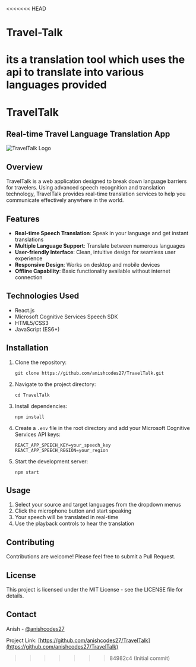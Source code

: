 <<<<<<< HEAD
# Travel-Talk
its a translation tool which uses the api to translate into various languages provided
=======
# TravelTalk

## Real-time Travel Language Translation App

![TravelTalk Logo](public/logo192.png)

## Overview

TravelTalk is a web application designed to break down language barriers for travelers. Using advanced speech recognition and translation technology, TravelTalk provides real-time translation services to help you communicate effectively anywhere in the world.

## Features

- **Real-time Speech Translation**: Speak in your language and get instant translations
- **Multiple Language Support**: Translate between numerous languages
- **User-friendly Interface**: Clean, intuitive design for seamless user experience
- **Responsive Design**: Works on desktop and mobile devices
- **Offline Capability**: Basic functionality available without internet connection

## Technologies Used

- React.js
- Microsoft Cognitive Services Speech SDK
- HTML5/CSS3
- JavaScript (ES6+)

## Installation

1. Clone the repository:
   ```
   git clone https://github.com/anishcodes27/TravelTalk.git
   ```

2. Navigate to the project directory:
   ```
   cd TravelTalk
   ```

3. Install dependencies:
   ```
   npm install
   ```

4. Create a `.env` file in the root directory and add your Microsoft Cognitive Services API keys:
   ```
   REACT_APP_SPEECH_KEY=your_speech_key
   REACT_APP_SPEECH_REGION=your_region
   ```

5. Start the development server:
   ```
   npm start
   ```

## Usage

1. Select your source and target languages from the dropdown menus
2. Click the microphone button and start speaking
3. Your speech will be translated in real-time
4. Use the playback controls to hear the translation

## Contributing

Contributions are welcome! Please feel free to submit a Pull Request.

## License

This project is licensed under the MIT License - see the LICENSE file for details.

## Contact

Anish - [@anishcodes27](https://github.com/anishcodes27)

Project Link: [https://github.com/anishcodes27/TravelTalk](https://github.com/anishcodes27/TravelTalk)
>>>>>>> 84982c4 (Initial commit)

